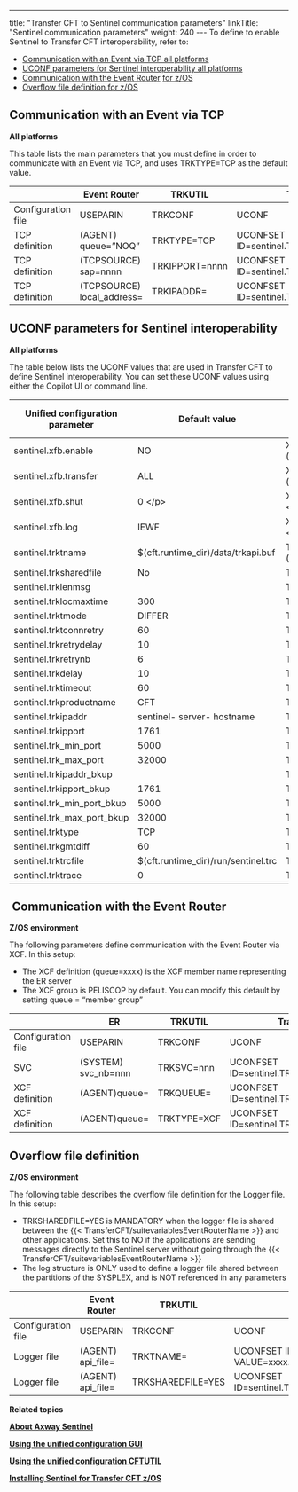 ---
title: "Transfer CFT to Sentinel communication parameters"
linkTitle: "Sentinel communication parameters"
weight: 240
--- To define to enable Sentinel to Transfer CFT interoperability, refer to:

- [](#Communication%20with%20the%20Event%20Router)[Communication with an Event via TCP all platforms](#Communication%20with%20an%20Event%20via%20TCP) 
- [UCONF parameters for Sentinel interoperability all platforms](#UCONF%20parameters%20for%20Sentinel%20interoperability)
- [Communication with the Event Router](#Communication%20with%20the%20Event%20Router) [for z/OS](#Communication%20with%20the%20Event%20Router)   
- [Overflow file definition for z/OS](#Overflow%20file%20definition) 

<span id="Communication with an Event via TCP"></span>

## Communication with an Event via TCP

**All platforms**

This table lists the main parameters that you must define in order to communicate with an Event via TCP, and uses TRKTYPE=TCP as the default value.

|   | Event Router  | TRKUTIL  | Transfer CFT  |
| --- | --- | --- | --- |
| Configuration file  | USEPARIN  | TRKCONF  | UCONF  |
| TCP definition  | (AGENT)<br/> queue=”NOQ” | TRKTYPE=TCP  | UCONFSET ID=sentinel.TRKTYPE,VALUE=TCP  |
| TCP definition  | (TCPSOURCE) sap=nnnn  | TRKIPPORT=nnnn  | UCONFSET ID=sentinel.TRKIPPORT,VALUE=nnnn  |
| TCP definition  | (TCPSOURCE)<br/> local_address= | TRKIPADDR=  | UCONFSET ID=sentinel.TRKIPADDR,VALUE=  |

<span id="UCONF parameters for Sentinel interoperability"></span>

## UCONF parameters for Sentinel interoperability

**All platforms**

The table below lists the UCONF values that are used in Transfer CFT to define Sentinel interoperability. You can set these UCONF values using either the Copilot UI or command line.

| Unified configuration parameter  | Default value  | Former Sentinel parameter name<br/> trkapi.cfg |
| --- | --- | --- |
| sentinel.xfb.enable  | NO  | XFB.Sentinel (trkapi.cfg)  |
| sentinel.xfb.transfer | ALL | XFB.Transfer (trkapi.cfg) &lt;/p&gt; |
| sentinel.xfb.shut | 0 &lt;/p&gt; | XFB.Shut (trkapi.cfg) &lt;/p&gt; |
| sentinel.xfb.log | IEWF | XFB.Log (trkapi.cfg) &lt;/p&gt; |
| sentinel.trktname | $(cft.runtime_dir)/data/trkapi.buf  | TRKTNAME (trkapi.cfg)  |
| sentinel.trksharedfile  | No  | TRKSHAREDFILE  |
| sentinel.trklenmsg  |   | TRKLENMSG  |
| sentinel.trklocmaxtime  | 300  | TRKLOCMAXTIME  |
| sentinel.trktmode  | DIFFER | TRKTMODE  |
| sentinel.trktconnretry  | 60 | TRKTCONNRETRY  |
| sentinel.trkretrydelay  | 10 | TRKRETRYDELAY  |
| sentinel.trkretrynb  | 6 | TRKRETRYNB  |
| sentinel.trkdelay  | 10 | TRKDELAY  |
| sentinel.trktimeout  | 60 | TRKTIMEOUT  |
| sentinel.trkproductname  | CFT  | TRKPRODUCTNAME  |
| sentinel.trkipaddr  | sentinel- server- hostname  | TRKIPADDR  |
| sentinel.trkipport  | 1761  | TRKIPPORT  |
| sentinel.trk_min_port  | 5000  | TRK_MIN_PORT  |
| sentinel.trk_max_port  | 32000 | TRK_MAX_PORT  |
| sentinel.trkipaddr_bkup |   | TRKIPADDR_BKUP  |
| sentinel.trkipport_bkup  | 1761  | TRKIPPORT_BKUP  |
| sentinel.trk_min_port_bkup  | 5000  | TRK_MIN_PORT_BKUP  |
| sentinel.trk_max_port_bkup  | 32000  | TRK_MAX_PORT_BKUP  |
| sentinel.trktype  | TCP  | TRKTYPE  |
| sentinel.trkgmtdiff  | 60  | TRKGMTDIFF  |
| sentinel.trktrcfile  | $(cft.runtime_dir)/run/sentinel.trc  | TRKTRCFILE  |
| sentinel.trktrace  | 0  | TRKTRACE  |

<span id="Communication with the Event Router"></span>

##  Communication with the Event Router

**Z/OS environment**

The following parameters define communication with the Event Router via XCF. In this setup:

- The XCF definition (queue=xxxx) is the XCF member name representing the ER server
- The XCF group is PELISCOP by default. You can modify this default by setting queue = “member group”

|   | ER  | TRKUTIL  | Transfer CFT  |
| --- | --- | --- | --- |
| Configuration file  | USEPARIN  | TRKCONF  | UCONF  |
| SVC  | (SYSTEM)<br/> svc_nb=nnn | TRKSVC=nnn  | UCONFSET ID=sentinel.TRKSVC,VALUE=nnn  |
| XCF definition  | (AGENT)queue=  | TRKQUEUE=  | UCONFSET ID=sentinel.TRKQUEUE,VALUE=xxxx  |
| XCF definition  | (AGENT)queue=  | TRKTYPE=XCF  | UCONFSET ID=sentinel.TRKTYPE,VALUE=XCF  |

<span id="Overflow file definition"></span>

## Overflow file definition

**Z/OS environment**

The following table describes the overflow file definition for the Logger file. In this setup:

- TRKSHAREDFILE=YES is MANDATORY when the logger file is shared between the {{< TransferCFT/suitevariablesEventRouterName >}} and other applications. Set this to NO if the applications are sending messages directly to the Sentinel server without going through the {{< TransferCFT/suitevariablesEventRouterName >}}
- The log structure is ONLY used to define a logger file shared between the partitions of the SYSPLEX, and is NOT referenced in any parameters

|   | Event Router  | TRKUTIL  | Transfer CFT  |
| --- | --- | --- | --- |
| Configuration file  | USEPARIN  | TRKCONF  | UCONF  |
| Logger file  | (AGENT)<br/> api_file= | TRKTNAME=  | UCONFSET ID=sentinel.TRKTNAME, VALUE=xxxx.xxxx.xxx  |
| Logger file  | (AGENT)<br/> api_file= | TRKSHAREDFILE=YES  | UCONFSET ID=sentinel.TRKSHAREDFILE,VALUE=YES  |

****Related topics****

****[About Axway Sentinel](../../../../../using_sentinel)****

****[Using the unified configuration GUI](../../../../../admin_intro/uconf/uconf_userinterface)****

****[Using the unified configuration CFTUTIL](../../../../../admin_intro/uconf/uconf_w_cftutil)****

****[Installing Sentinel for Transfer CFT z/OS](../../../overview_install_zos/manual_installation_steps/t_install_sentinel_zos)****
